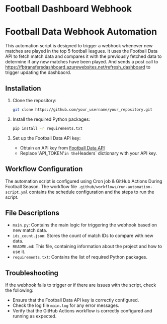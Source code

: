 # Football Dashboard Webhook



# Football Data Webhook Automation

This automation script is designed to trigger a webhook whenever new matches are played in the top 5 football leagues. It uses the Football Data API to fetch match data and compares it with the previously fetched data to determine if any new matches have been played.
And sends a post call to https://fbtransfersdashboard.azurewebsites.net/refresh_dashboard to trigger updating the dashbaord.

## Installation


1. Clone the repository:

   ```bash
   git clone https://github.com/your_username/your_repository.git
   ```

2. Install the required Python packages:

   ```bash
   pip install -r requirements.txt
   ```

3. Set up the Football Data API key:

   - Obtain an API key from [Football Data API](https://www.football-data.org/)
   - Replace 'API_TOKEN'` in the `Headers` dictionary with your API key.



## Workflow Configuration

The automation script is configured using Cron job & GitHub Actions During Football Season. The workflow file `.github/workflows/run-automation-script.yml` contains the schedule configuration and the steps to run the script.

## File Descriptions

- `main.py`: Contains the main logic for triggering the webhook based on new match data.
- `ids_count.json`: Stores the count of match IDs to compare with new data.
- `README.md`: This file, containing information about the project and how to use it.
- `requirements.txt`: Contains the list of required Python packages.

## Troubleshooting

If the webhook fails to trigger or if there are issues with the script, check the following:

- Ensure that the Football Data API key is correctly configured.
- Check the log file `main.log` for any error messages.
- Verify that the GitHub Actions workflow is correctly configured and running as expected.
```

